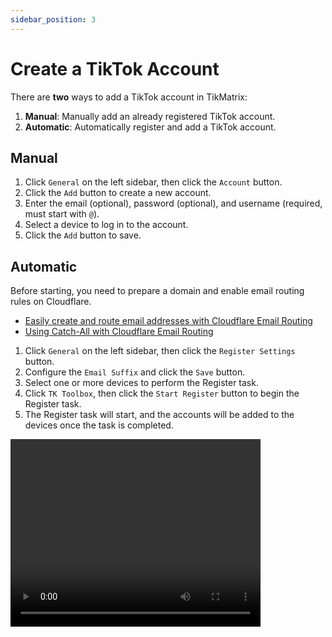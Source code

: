 ```yaml
---
sidebar_position: 3
---
```

# Create a TikTok Account

There are **two** ways to add a TikTok account in TikMatrix:

1. **Manual**: Manually add an already registered TikTok account.
2. **Automatic**: Automatically register and add a TikTok account.

## Manual

1. Click `General` on the left sidebar, then click the `Account` button.
2. Click the `Add` button to create a new account.
3. Enter the email (optional), password (optional), and username (required, must start with `@`).
4. Select a device to log in to the account.
5. Click the `Add` button to save.

## Automatic

Before starting, you need to prepare a domain and enable email routing rules on Cloudflare.

- [Easily create and route email addresses with Cloudflare Email Routing](https://blog.cloudflare.com/introducing-email-routing/)
- [Using Catch-All with Cloudflare Email Routing](https://developers.cloudflare.com/email-routing/setup/email-routing-addresses/#catch-all-address)

1. Click `General` on the left sidebar, then click the `Register Settings` button.
2. Configure the `Email Suffix` and click the `Save` button.
3. Select one or more devices to perform the Register task.
4. Click `TK Toolbox`, then click the `Start Register` button to begin the Register task.
5. The Register task will start, and the accounts will be added to the devices once the task is completed.

<video src="https://r2.tikmatrix.com/register-0506.mp4" controls width="400" height="300"></video>
